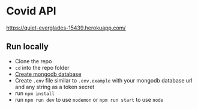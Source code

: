 # Covid API

https://quiet-everglades-15439.herokuapp.com/

## Run locally

- Clone the repo
- `cd` into the repo folder
- [Create mongodb database](https://www.mongodb.com/)
- Create `.env` file similar to `.env.example` with your mongodb database url and any string as a token secret
- run `npm install`
- run `npm run dev` to use `nodemon` or `npm run start` to use `node`
